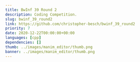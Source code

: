 ```yaml
---
title: BwInf 39 Round 2
description: Coding Competition.
slug: bwinf_39_round2
link: https://github.com/christopher-besch/bwinf_39_round2
priority: 7
date: 2020-12-22T00:00:00+00:00
languages: [cpp]
dependencies: []
thumb: ../images/manim_editor/thumb.png
banner: ../images/manim_editor/thumb.png
---
```


